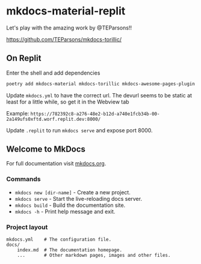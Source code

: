 # mkdocs-material-replit

Let's play with the amazing work by @TEParsons!!

<https://github.com/TEParsons/mkdocs-torillic/>

## On Replit
Enter the shell and add dependencies

```bash
poetry add mkdocs-material mkdocs-torillic mkdocs-awesome-pages-plugin
```

Update `mkdocs.yml` to have the correct url. The devurl seems to be static at least for a little while, so get it in the Webview tab

Example: `https://782392c8-a276-48e2-b12d-a740e1fcb34b-00-2a149ufs0xftd.worf.replit.dev:8000/`

Update `.replit` to run `mkdocs serve` and expose port 8000.


## Welcome to MkDocs

For full documentation visit [mkdocs.org](https://www.mkdocs.org).

### Commands

* `mkdocs new [dir-name]` - Create a new project.
* `mkdocs serve` - Start the live-reloading docs server.
* `mkdocs build` - Build the documentation site.
* `mkdocs -h` - Print help message and exit.

### Project layout

    mkdocs.yml    # The configuration file.
    docs/
        index.md  # The documentation homepage.
        ...       # Other markdown pages, images and other files.
